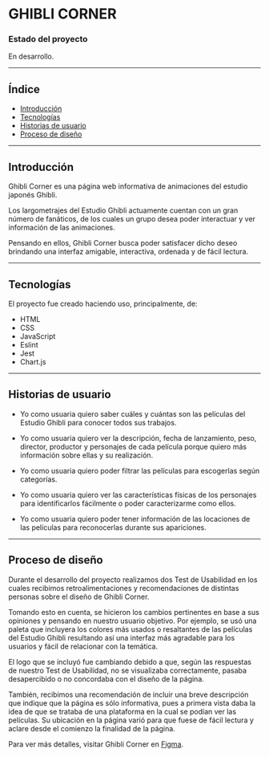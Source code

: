 # GHIBLI CORNER

### Estado del proyecto
En desarrollo.
***

## Índice
* [Introducción](#Introducción)
* [Tecnologías](#Tecnologías)
* [Historias de usuario](#Historias-de-usuario)
* [Proceso de diseño](#Proceso-de-diseño)

***

## Introducción
Ghibli Corner es una página web informativa de animaciones del estudio japonés Ghibli. 

Los largometrajes del Estudio Ghibli actuamente cuentan con un gran número de fanáticos, de los cuales un grupo desea poder interactuar y ver información de las animaciones.

Pensando en ellos, Ghibli Corner busca poder satisfacer dicho deseo brindando una interfaz amigable, interactiva, ordenada y de fácil lectura.

***

## Tecnologías
El proyecto fue creado haciendo uso, principalmente, de:
* HTML
* CSS
* JavaScript
* Eslint
* Jest
* Chart.js

***

## Historias de usuario
* Yo como usuaria quiero saber cuáles y cuántas son las películas del Estudio Ghibli para conocer todos sus trabajos.

* Yo como usuaria quiero ver la descripción, fecha de lanzamiento, peso, director, productor y personajes de cada película porque quiero más información sobre ellas y su realización.

* Yo como usuaria quiero poder filtrar las películas para escogerlas según categorías.

* Yo como usuaria quiero ver las características físicas de los personajes para identificarlos fácilmente o poder caracterizarme como ellos.

* Yo como usuaria quiero poder tener información de las locaciones de las películas para reconocerlas durante sus apariciones.

***

## Proceso de diseño
Durante el desarrollo del proyecto realizamos dos Test de Usabilidad en los  cuales recibimos retroalimentaciones y recomendaciones de distintas personas sobre el diseño de Ghibli Corner.

Tomando esto en cuenta, se hicieron los cambios pertinentes en base a sus opiniones y pensando en nuestro usuario objetivo. Por ejemplo, se usó una paleta que incluyera los colores más usados o resaltantes de las películas del Estudio Ghibli resultando así una interfaz más agradable para los usuarios y fácil de relacionar con la temática.

El logo que se incluyó fue cambiando debido a que, según las respuestas de nuestro Test de Usabilidad, no se visualizaba correctamente, pasaba desapercibido o no concordaba con el  diseño de la página. 

También, recibimos una recomendación de incluir una breve descripción que indique que la página es sólo informativa, pues a primera vista daba la idea de que se trataba de una plataforma en la cual se podían ver las películas. Su ubicación en la página varió para que fuese de fácil lectura y aclare desde el comienzo la finalidad de la página.  

Para ver más detalles, visitar Ghibli Corner en [Figma](https://www.figma.com/file/1P8peylXeF4AbBvO9NYd8y/Ghibli-Corner?node-id=0%3A1).